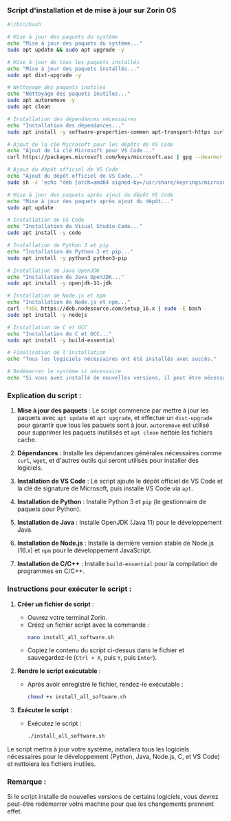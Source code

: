 ### Script d'installation et de mise à jour sur Zorin OS

```bash
#!/bin/bash

# Mise à jour des paquets du système
echo "Mise à jour des paquets du système..."
sudo apt update && sudo apt upgrade -y

# Mise à jour de tous les paquets installés
echo "Mise à jour des paquets installés..."
sudo apt dist-upgrade -y

# Nettoyage des paquets inutiles
echo "Nettoyage des paquets inutiles..."
sudo apt autoremove -y
sudo apt clean

# Installation des dépendances nécessaires
echo "Installation des dépendances..."
sudo apt install -y software-properties-common apt-transport-https curl wget gnupg lsb-release

# Ajout de la clé Microsoft pour les dépôts de VS Code
echo "Ajout de la clé Microsoft pour VS Code..."
curl https://packages.microsoft.com/keys/microsoft.asc | gpg --dearmor > /usr/share/keyrings/microsoft-archive-keyring.gpg

# Ajout du dépôt officiel de VS Code
echo "Ajout du dépôt officiel de VS Code..."
sudo sh -c 'echo "deb [arch=amd64 signed-by=/usr/share/keyrings/microsoft-archive-keyring.gpg] https://packages.microsoft.com/repos/vscode stable main" > /etc/apt/sources.list.d/vscode.list'

# Mise à jour des paquets après ajout du dépôt VS Code
echo "Mise à jour des paquets après ajout du dépôt..."
sudo apt update

# Installation de VS Code
echo "Installation de Visual Studio Code..."
sudo apt install -y code

# Installation de Python 3 et pip
echo "Installation de Python 3 et pip..."
sudo apt install -y python3 python3-pip

# Installation de Java OpenJDK
echo "Installation de Java OpenJDK..."
sudo apt install -y openjdk-11-jdk

# Installation de Node.js et npm
echo "Installation de Node.js et npm..."
curl -fsSL https://deb.nodesource.com/setup_16.x | sudo -E bash -
sudo apt install -y nodejs

# Installation de C et GCC
echo "Installation de C et GCC..."
sudo apt install -y build-essential

# Finalisation de l'installation
echo "Tous les logiciels nécessaires ont été installés avec succès."

# Redémarrer le système si nécessaire
echo "Si vous avez installé de nouvelles versions, il peut être nécessaire de redémarrer votre machine pour finaliser l'installation."
```

### Explication du script :

1. **Mise à jour des paquets** : Le script commence par mettre à jour les paquets avec `apt update` et `apt upgrade`, et effectue un `dist-upgrade` pour garantir que tous les paquets sont à jour. `autoremove` est utilisé pour supprimer les paquets inutilisés et `apt clean` nettoie les fichiers cache.

2. **Dépendances** : Installe les dépendances générales nécessaires comme `curl`, `wget`, et d'autres outils qui seront utilisés pour installer des logiciels.

3. **Installation de VS Code** : Le script ajoute le dépôt officiel de VS Code et la clé de signature de Microsoft, puis installe VS Code via `apt`.

4. **Installation de Python** : Installe Python 3 et `pip` (le gestionnaire de paquets pour Python).

5. **Installation de Java** : Installe OpenJDK (Java 11) pour le développement Java.

6. **Installation de Node.js** : Installe la dernière version stable de Node.js (16.x) et `npm` pour le développement JavaScript.

7. **Installation de C/C++** : Installe `build-essential` pour la compilation de programmes en C/C++.

### Instructions pour exécuter le script :

1. **Créer un fichier de script** :
   - Ouvrez votre terminal Zorin.
   - Créez un fichier script avec la commande :
     ```bash
     nano install_all_software.sh
     ```
   - Copiez le contenu du script ci-dessus dans le fichier et sauvegardez-le (`Ctrl + X`, puis `Y`, puis `Enter`).

2. **Rendre le script exécutable** :
   - Après avoir enregistré le fichier, rendez-le exécutable :
     ```bash
     chmod +x install_all_software.sh
     ```

3. **Exécuter le script** :
   - Exécutez le script :
     ```bash
     ./install_all_software.sh
     ```

Le script mettra à jour votre système, installera tous les logiciels nécessaires pour le développement (Python, Java, Node.js, C, et VS Code) et nettoiera les fichiers inutiles.

### Remarque :
Si le script installe de nouvelles versions de certains logiciels, vous devrez peut-être redémarrer votre machine pour que les changements prennent effet.
